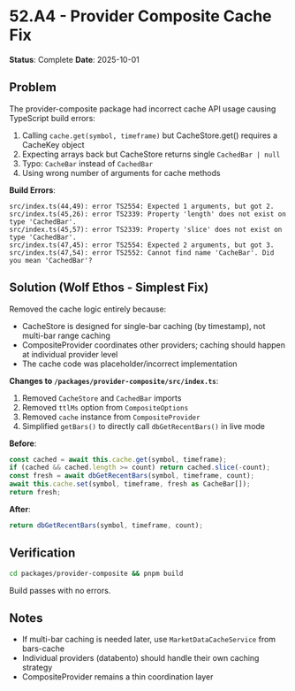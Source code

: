 # 52.A4 - Provider Composite Cache Fix

**Status**: Complete
**Date**: 2025-10-01

## Problem

The provider-composite package had incorrect cache API usage causing TypeScript build errors:

1. Calling `cache.get(symbol, timeframe)` but CacheStore.get() requires a CacheKey object
2. Expecting arrays back but CacheStore returns single `CachedBar | null`
3. Typo: `CacheBar` instead of `CachedBar`
4. Using wrong number of arguments for cache methods

**Build Errors**:
```
src/index.ts(44,49): error TS2554: Expected 1 arguments, but got 2.
src/index.ts(45,26): error TS2339: Property 'length' does not exist on type 'CachedBar'.
src/index.ts(45,57): error TS2339: Property 'slice' does not exist on type 'CachedBar'.
src/index.ts(47,45): error TS2554: Expected 2 arguments, but got 3.
src/index.ts(47,54): error TS2552: Cannot find name 'CacheBar'. Did you mean 'CachedBar'?
```

## Solution (Wolf Ethos - Simplest Fix)

Removed the cache logic entirely because:
- CacheStore is designed for single-bar caching (by timestamp), not multi-bar range caching
- CompositeProvider coordinates other providers; caching should happen at individual provider level
- The cache code was placeholder/incorrect implementation

**Changes to `/packages/provider-composite/src/index.ts`**:

1. Removed `CacheStore` and `CachedBar` imports
2. Removed `ttlMs` option from `CompositeOptions`
3. Removed `cache` instance from `CompositeProvider`
4. Simplified `getBars()` to directly call `dbGetRecentBars()` in live mode

**Before**:
```typescript
const cached = await this.cache.get(symbol, timeframe);
if (cached && cached.length >= count) return cached.slice(-count);
const fresh = await dbGetRecentBars(symbol, timeframe, count);
await this.cache.set(symbol, timeframe, fresh as CacheBar[]);
return fresh;
```

**After**:
```typescript
return dbGetRecentBars(symbol, timeframe, count);
```

## Verification

```bash
cd packages/provider-composite && pnpm build
```

Build passes with no errors.

## Notes

- If multi-bar caching is needed later, use `MarketDataCacheService` from bars-cache
- Individual providers (databento) should handle their own caching strategy
- CompositeProvider remains a thin coordination layer
